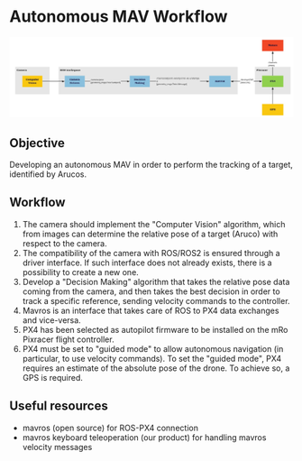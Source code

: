 # Autonomous MAV Workflow

![MAV_flowchart](pictures/MAV_Flowchart.jpg)



## Objective
Developing an autonomous MAV in order to perform the tracking of a target, identified by Arucos.


## Workflow
1. The camera should implement the "Computer Vision" algorithm, which from images can determine the relative pose of a target (Aruco) with respect to the camera.
2. The compatibility of the camera with ROS/ROS2 is ensured through a driver interface. If such interface does not already exists, there is a possibility to create a new one.
3. Develop a "Decision Making" algorithm that takes the relative pose data coming from the camera, and then takes the best decision in order to track a specific reference, sending velocity commands to the controller.
4. Mavros is an interface that takes care of ROS to PX4 data exchanges and vice-versa.
5. PX4 has been selected as autopilot firmware to be installed on the mRo Pixracer flight controller.
6. PX4 must be set to "guided mode" to allow autonomous navigation (in particular, to use velocity commands). To set the "guided mode", PX4 requires an estimate of the absolute pose of the drone. To achieve so, a GPS is required.


## Useful resources
* mavros (open source) for ROS-PX4 connection
* mavros keyboard teleoperation (our product) for handling mavros velocity messages
